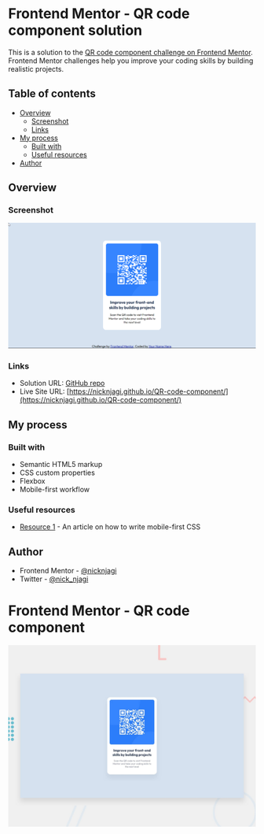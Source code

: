 # Frontend Mentor - QR code component solution

This is a solution to the [QR code component challenge on Frontend Mentor](https://www.frontendmentor.io/challenges/qr-code-component-iux_sIO_H). Frontend Mentor challenges help you improve your coding skills by building realistic projects. 

## Table of contents

- [Overview](#overview)
  - [Screenshot](#screenshot)
  - [Links](#links)
- [My process](#my-process)
  - [Built with](#built-with)
  - [Useful resources](#useful-resources)
- [Author](#author)

## Overview

### Screenshot

![](./images/screenshot.PNG)


### Links

- Solution URL: [GitHub repo](https://github.com/nicknjagi/QR-code-component)
- Live Site URL: [https://nicknjagi.github.io/QR-code-component/](https://nicknjagi.github.io/QR-code-component/)

## My process

### Built with

- Semantic HTML5 markup
- CSS custom properties
- Flexbox
- Mobile-first workflow

### Useful resources


- [Resource 1](https://zellwk.com/blog/how-to-write-mobile-first-css/) - An article on how to write mobile-first CSS
## Author

- Frontend Mentor - [@nicknjagi](https://www.frontendmentor.io/profile/nicknjagi)
- Twitter - [@nick_njagi](https://www.twitter.com/nick_njagi)


# Frontend Mentor - QR code component

![Design preview for the QR code component coding challenge](./design/desktop-preview.jpg)

